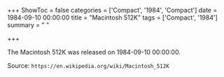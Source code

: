 +++
ShowToc = false
categories = ['Compact', '1984', 'Compact']
date = 1984-09-10 00:00:00
title = "Macintosh 512K"
tags = ['Compact', '1984']
summary = " "

+++

The Macintosh 512K was released on 1984-09-10 00:00:00.

Source: `https://en.wikipedia.org/wiki/Macintosh_512K`
